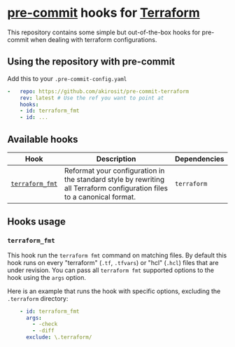 # [pre-commit](https://pre-commit.com/) hooks for [Terraform](https://www.terraform.io/)

This repository contains some simple but out-of-the-box hooks for pre-commit when dealing with terraform configurations.

## Using the repository with pre-commit

Add this to your `.pre-commit-config.yaml`

```yaml
-   repo: https://github.com/akirosit/pre-commit-terraform
    rev: latest # Use the ref you want to point at
    hooks:
    - id: terraform_fmt
    - id: ...
```

## Available hooks

|  Hook  |  Description  |  Dependencies  |
|----------|----------|----------|
| [`terraform_fmt`](#terraform_fmt) | Reformat your configuration in the standard style by rewriting all Terraform configuration files to a canonical format. | `terraform` |

## Hooks usage

### `terraform_fmt`

This hook run the `terraform fmt` command on matching files.
By default this hook runs on every "terraform" (`.tf`, `.tfvars`) or "hcl" (`.hcl`) files that are under revision.
You can pass all `terraform fmt` supported options to the hook using the `args` option.

Here is an example that runs the hook with specific options, excluding the `.terraform` directory:

```yaml
    - id: terraform_fmt
      args:
        - -check
        - -diff
      exclude: \.terraform/

```
